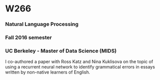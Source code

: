 # W266
### Natural Language Processing
### Fall 2016 semester
### UC Berkeley - Master of Data Science (MIDS)


I co-authored a paper with Ross Katz and Nina Kuklisova on the topic of using a recurrent neural network to identify grammatical errors in essays written by non-native learners of English.
